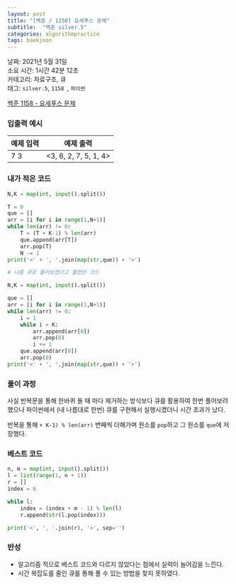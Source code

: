 ```yaml
---
layout: post
title: "[백준 / 1158] 요세푸스 문제"
subtitle:  "백준 silver.5"
categories: algorithmpractice
tags: baekjoon
---
```


날짜: 2021년 5월 31일  
소요 시간: 1시간 42분 12초  
카테고리: 자료구조, 큐  
태그: `silver.5`, `1158 `, `파이썬`   


[백준 1158 - 요세푸스 문제](https://www.acmicpc.net/problem/1158)

### 입출력 예시  

|예제 입력|예제 출력|
|---|---|
|7 3|<3, 6, 2, 7, 5, 1, 4>|

  
### 내가 적은 코드

```python
N,K = map(int, input().split())

T = 0
que = []
arr = [i for i in range(1,N+1)]
while len(arr) != 0:
    T = (T + K-1) % len(arr)
    que.append(arr[T])
    arr.pop(T)
    N -= 1
print('<' + ', '.join(map(str,que)) + '>')
```
  
```python
# 나름 큐로 풀어보겠다고 풀었던 코드  

N,K = map(int, input().split())

que = []
arr = [i for i in range(1,N+1)]
while len(arr) != 0:
    i = 1
    while i < K:
        arr.append(arr[0])
        arr.pop(0)
        i += 1
    que.append(arr[0])
    arr.pop(0)
print('<' + ', '.join(map(str,que)) + '>')
```

### 풀이 과정  

사실 반복문을 통해 한바퀴 돌 때 마다 제거하는 방식보다 큐를 활용하여 한번 풀어보려 했으나 파이썬에서 (내 나름대로 한번) 큐를 구현해서 실행시켰더니 시간 초과가 났다.  
  
반복을 통해 `+ K-1) % len(arr)` 번째씩 더해가며 원소를 `pop`하고 그 원소를 `que`에 저장했다.
  
### 베스트 코드

```python
n, m = map(int, input().split())
l = list(range(1, n + 1))
r = []
index = 0

while l:
    index = (index + m - 1) % len(l)
    r.append(str(l.pop(index)))

print('<', ', '.join(r), '>', sep='')
```

### 반성

- 알고리즘 적으로 베스트 코드와 다르지 않았다는 점에서 실력이 늘어감을 느낀다.  
- 시간 복잡도를 줄인 큐를 통해 풀 수 있는 방법을 찾지 못하였다.
